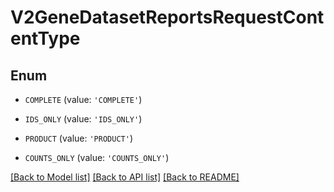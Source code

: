 # V2GeneDatasetReportsRequestContentType


## Enum

* `COMPLETE` (value: `'COMPLETE'`)

* `IDS_ONLY` (value: `'IDS_ONLY'`)

* `PRODUCT` (value: `'PRODUCT'`)

* `COUNTS_ONLY` (value: `'COUNTS_ONLY'`)

[[Back to Model list]](../README.md#documentation-for-models) [[Back to API list]](../README.md#documentation-for-api-endpoints) [[Back to README]](../README.md)


